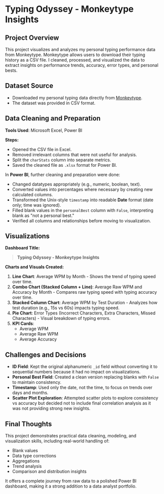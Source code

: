 <h1>Typing Odyssey - Monkeytype Insights</h1>

<h2>Project Overview</h2>
<p>
This project visualizes and analyzes my personal typing performance data from Monkeytype. Monkeytype allows users to download their typing history as a CSV file. 
I cleaned, processed, and visualized the data to extract insights on performance trends, accuracy, error types, and personal bests.
</p>

<h2>Dataset Source</h2>
<ul>
  <li>Downloaded my personal typing data directly from <a href="https://monkeytype.com/" target="_blank">Monkeytype</a>.</li>
  <li>The dataset was provided in CSV format.</li>
</ul>

<h2>Data Cleaning and Preparation</h2>
<p><strong>Tools Used</strong>: Microsoft Excel, Power BI</p>

<p><strong>Steps:</strong></p>
<ul>
  <li>Opened the CSV file in Excel.</li>
  <li>Removed irrelevant columns that were not useful for analysis.</li>
  <li>Split the <code>charStats</code> column into separate metrics.</li>
  <li>Saved the cleaned file as <code>.xlsx</code> format for Power BI.</li>
</ul>

<p>In <strong>Power BI</strong>, further cleaning and preparation were done:</p>
<ul>
  <li>Changed datatypes appropriately (e.g., numeric, boolean, text).</li>
  <li>Converted values into percentages where necessary by creating new calculated columns.</li>
  <li>Transformed the Unix-style <code>timestamp</code> into readable <strong>Date</strong> format (date only; time was ignored).</li>
  <li>Filled blank values in the <code>personalBest</code> column with <code>False</code>, interpreting blank as "not a personal best."</li>
  <li>Verified all columns and relationships before moving to visualization.</li>
</ul>

<h2>Visualizations</h2>
<p><strong>Dashboard Title:</strong></p>
<blockquote><strong>Typing Odyssey - Monkeytype Insights</strong></blockquote>

<p><strong>Charts and Visuals Created:</strong></p>
<ol>
  <li><strong>Line Chart</strong>: Average WPM by Month - Shows the trend of typing speed over time.</li>
  <li><strong>Combo Chart (Stacked Column + Line)</strong>: Average Raw WPM and Accuracy by Month - Compares raw typing speed with typing accuracy over time.</li>
  <li><strong>Stacked Column Chart</strong>: Average WPM by Test Duration - Analyzes how test duration (e.g., 15s vs 60s) impacts typing speed.</li>
  <li><strong>Pie Chart</strong>: Error Types (Incorrect Characters, Extra Characters, Missed Characters) - Visual breakdown of typing errors.</li>
  <li><strong>KPI Cards</strong>: 
    <ul>
      <li>Average WPM</li>
      <li>Average Raw WPM</li>
      <li>Average Accuracy</li>
    </ul>
  </li>
</ol>

<h2>Challenges and Decisions</h2>
<ul>
  <li><strong>ID Field</strong>: Kept the original alphanumeric <code>_id</code> field without converting it to sequential numbers because it had no impact on visualizations.</li>
  <li><strong>Personal Best Field</strong>: Created a clean version replacing blanks with <code>False</code> to maintain consistency.</li>
  <li><strong>Timestamp</strong>: Used only the date, not the time, to focus on trends over days and months.</li>
  <li><strong>Scatter Plot Exploration</strong>: Attempted scatter plots to explore consistency vs accuracy but decided not to include final correlation analysis as it was not providing strong new insights.</li>
</ul>

<h2>Final Thoughts</h2>
<p>
This project demonstrates practical data cleaning, modeling, and visualization skills, including real-world handling of:
</p>
<ul>
  <li>Blank values</li>
  <li>Data type corrections</li>
  <li>Aggregations</li>
  <li>Trend analysis</li>
  <li>Comparison and distribution insights</li>
</ul>

<p>
It offers a complete journey from raw data to a polished Power BI dashboard, making it a strong addition to a data analyst portfolio.
</p>

